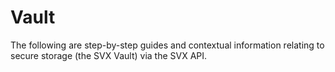 # Vault

The following are step-by-step guides and contextual information relating to secure storage (the SVX Vault) via the SVX API.

